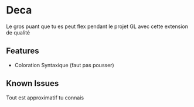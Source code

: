 # Deca

Le gros puant que tu es peut flex pendant le projet GL avec cette extension de qualité

## Features

- Coloration Syntaxique (faut pas pousser)

## Known Issues

Tout est approximatif tu connais